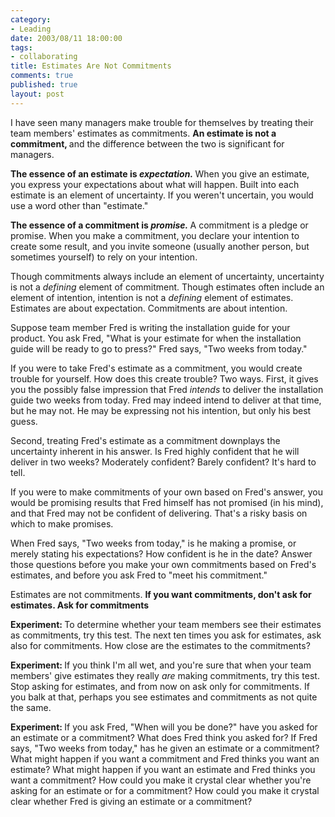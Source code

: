 ```yaml
--- 
category: 
- Leading
date: 2003/08/11 18:00:00
tags: 
- collaborating
title: Estimates Are Not Commitments
comments: true
published: true
layout: post
---
```


<p> I have seen many managers make trouble for themselves by treating their team members' estimates as commitments. <strong> An estimate is not a commitment, </strong> and the difference between the two is significant for managers. </p>
<p>
<strong> The essence of an estimate is <em>expectation.</em>
</strong> When you give an estimate, you express your expectations about what will happen. Built into each estimate is an element of uncertainty. If you weren't uncertain, you would use a word other than "estimate." </p>
<p>
<strong> The essence of a commitment is <em>promise.</em>
</strong> A commitment is a pledge or promise. When you make a commitment, you declare your intention to create some result, and you invite someone (usually another person, but sometimes yourself) to rely on your intention. </p>
<p> Though commitments always include an element of uncertainty, uncertainty is not a <em>defining</em> element of commitment. Though estimates often include an element of intention, intention is not a <em>defining</em> element of estimates. Estimates are about expectation. Commitments are about intention. </p>
<p> Suppose team member Fred is writing the installation guide for your product. You ask Fred, "What is your estimate for when the installation guide will be ready to go to press?" Fred says, "Two weeks from today." </p>
<p> If you were to take Fred's estimate as a commitment, you would create trouble for yourself. How does this create trouble? Two ways. First, it gives you the possibly false impression that Fred <em>intends</em> to deliver the installation guide two weeks from today. Fred may indeed intend to deliver at that time, but he may not. He may be expressing not his intention, but only his best guess. </p>
<p> Second, treating Fred's estimate as a commitment downplays the uncertainty inherent in his answer. Is Fred highly confident that he will deliver in two weeks? Moderately confident? Barely confident? It's hard to tell. </p>
<p> If you were to make commitments of your own based on Fred's answer, you would be promising results that Fred himself has not promised (in his mind), and that Fred may not be confident of delivering. That's a risky basis on which to make promises. </p>
<p> When Fred says, "Two weeks from today," is he making a promise, or merely stating his expectations? How confident is he in the date? Answer those questions before you make your own commitments based on Fred's estimates, and before you ask Fred to "meet his commitment." </p>
<p> Estimates are not commitments. <strong> If you want commitments, don't ask for estimates. Ask for commitments </strong>
</p>
<p>
<strong> Experiment: </strong> To determine whether your team members see their estimates as commitments, try this test. The next ten times you ask for estimates, ask also for commitments. How close are the estimates to the commitments? </p>
<p>
<strong> Experiment: </strong> If you think I'm all wet, and you're sure that when your team members' give estimates they really <em>are</em> making commitments, try this test. Stop asking for estimates, and from now on ask only for commitments. If you balk at that, perhaps you see estimates and commitments as not quite the same. </p>
<p>
<strong> Experiment: </strong> If you ask Fred, "When will you be done?" have you asked for an estimate or a commitment? What does Fred think you asked for? If Fred says, "Two weeks from today," has he given an estimate or a commitment? What might happen if you want a commitment and Fred thinks you want an estimate? What might happen if you want an estimate and Fred thinks you want a commitment? How could you make it crystal clear whether you're asking for an estimate or for a commitment? How could you make it crystal clear whether Fred is giving an estimate or a commitment? </p>
